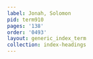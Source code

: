 ```yaml
---
label: Jonah, Solomon
pid: term910
pages: '138'
order: '0493'
layout: generic_index_term
collection: index-headings
---
```

